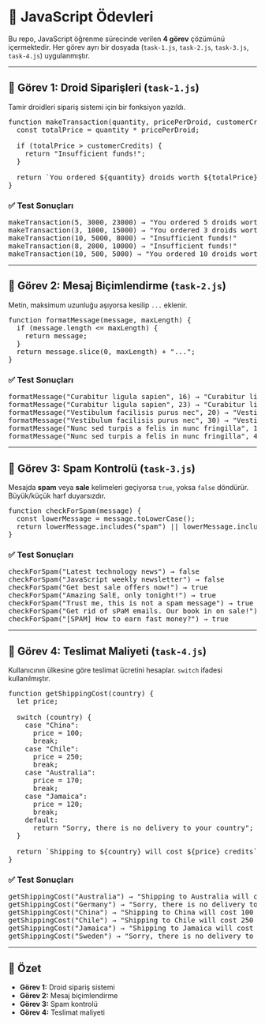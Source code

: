 <h1>📘 JavaScript Ödevleri</h1>

<p>Bu repo, JavaScript öğrenme sürecinde verilen <b>4 görev</b> çözümünü içermektedir. Her görev ayrı bir dosyada (<code>task-1.js</code>, <code>task-2.js</code>, <code>task-3.js</code>, <code>task-4.js</code>) uygulanmıştır.</p>

<hr/>

<h2>🔹 Görev 1: Droid Siparişleri (<code>task-1.js</code>)</h2>
<p>Tamir droidleri sipariş sistemi için bir fonksiyon yazıldı.</p>

<pre>
function makeTransaction(quantity, pricePerDroid, customerCredits) {
  const totalPrice = quantity * pricePerDroid;

  if (totalPrice > customerCredits) {
    return "Insufficient funds!";
  }

  return `You ordered ${quantity} droids worth ${totalPrice} credits!`;
}
</pre>

<h3>✅ Test Sonuçları</h3>
<pre>
makeTransaction(5, 3000, 23000) → "You ordered 5 droids worth 15000 credits!"
makeTransaction(3, 1000, 15000) → "You ordered 3 droids worth 3000 credits!"
makeTransaction(10, 5000, 8000) → "Insufficient funds!"
makeTransaction(8, 2000, 10000) → "Insufficient funds!"
makeTransaction(10, 500, 5000) → "You ordered 10 droids worth 5000 credits!"
</pre>

<hr/>

<h2>🔹 Görev 2: Mesaj Biçimlendirme (<code>task-2.js</code>)</h2>
<p>Metin, maksimum uzunluğu aşıyorsa kesilip <code>...</code> eklenir.</p>

<pre>
function formatMessage(message, maxLength) {
  if (message.length <= maxLength) {
    return message;
  }
  return message.slice(0, maxLength) + "...";
}
</pre>

<h3>✅ Test Sonuçları</h3>
<pre>
formatMessage("Curabitur ligula sapien", 16) → "Curabitur ligula..."
formatMessage("Curabitur ligula sapien", 23) → "Curabitur ligula sapien"
formatMessage("Vestibulum facilisis purus nec", 20) → "Vestibulum facilisis..."
formatMessage("Vestibulum facilisis purus nec", 30) → "Vestibulum facilisis purus nec"
formatMessage("Nunc sed turpis a felis in nunc fringilla", 15) → "Nunc sed turpis..."
formatMessage("Nunc sed turpis a felis in nunc fringilla", 41) → "Nunc sed turpis a felis in nunc fringilla"
</pre>

<hr/>

<h2>🔹 Görev 3: Spam Kontrolü (<code>task-3.js</code>)</h2>
<p>Mesajda <b>spam</b> veya <b>sale</b> kelimeleri geçiyorsa <code>true</code>, yoksa <code>false</code> döndürür. Büyük/küçük harf duyarsızdır.</p>

<pre>
function checkForSpam(message) {
  const lowerMessage = message.toLowerCase();
  return lowerMessage.includes("spam") || lowerMessage.includes("sale");
}
</pre>

<h3>✅ Test Sonuçları</h3>
<pre>
checkForSpam("Latest technology news") → false
checkForSpam("JavaScript weekly newsletter") → false
checkForSpam("Get best sale offers now!") → true
checkForSpam("Amazing SalE, only tonight!") → true
checkForSpam("Trust me, this is not a spam message") → true
checkForSpam("Get rid of sPaM emails. Our book in on sale!") → true
checkForSpam("[SPAM] How to earn fast money?") → true
</pre>

<hr/>

<h2>🔹 Görev 4: Teslimat Maliyeti (<code>task-4.js</code>)</h2>
<p>Kullanıcının ülkesine göre teslimat ücretini hesaplar. <code>switch</code> ifadesi kullanılmıştır.</p>

<pre>
function getShippingCost(country) {
  let price;

  switch (country) {
    case "China":
      price = 100;
      break;
    case "Chile":
      price = 250;
      break;
    case "Australia":
      price = 170;
      break;
    case "Jamaica":
      price = 120;
      break;
    default:
      return "Sorry, there is no delivery to your country";
  }

  return `Shipping to ${country} will cost ${price} credits`;
}
</pre>

<h3>✅ Test Sonuçları</h3>
<pre>
getShippingCost("Australia") → "Shipping to Australia will cost 170 credits"
getShippingCost("Germany") → "Sorry, there is no delivery to your country"
getShippingCost("China") → "Shipping to China will cost 100 credits"
getShippingCost("Chile") → "Shipping to Chile will cost 250 credits"
getShippingCost("Jamaica") → "Shipping to Jamaica will cost 120 credits"
getShippingCost("Sweden") → "Sorry, there is no delivery to your country"
</pre>

<hr/>

<h2>📌 Özet</h2>
<ul>
  <li><b>Görev 1:</b> Droid sipariş sistemi</li>
  <li><b>Görev 2:</b> Mesaj biçimlendirme</li>
  <li><b>Görev 3:</b> Spam kontrolü</li>
  <li><b>Görev 4:</b> Teslimat maliyeti</li>
</ul>
